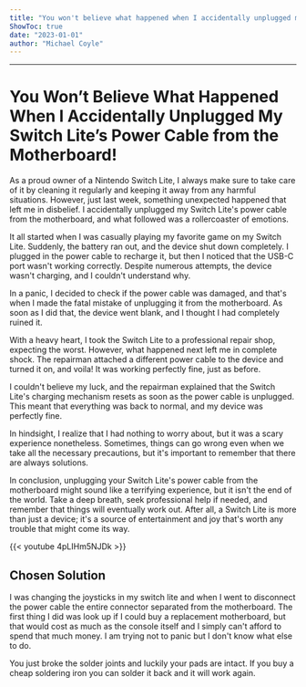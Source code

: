 ```yaml
---
title: "You won't believe what happened when I accidentally unplugged my Switch Lite's power cable from the motherboard!"
ShowToc: true 
date: "2023-01-01"
author: "Michael Coyle"
---
```

*****
# You Won’t Believe What Happened When I Accidentally Unplugged My Switch Lite’s Power Cable from the Motherboard!

As a proud owner of a Nintendo Switch Lite, I always make sure to take care of it by cleaning it regularly and keeping it away from any harmful situations. However, just last week, something unexpected happened that left me in disbelief. I accidentally unplugged my Switch Lite's power cable from the motherboard, and what followed was a rollercoaster of emotions.

It all started when I was casually playing my favorite game on my Switch Lite. Suddenly, the battery ran out, and the device shut down completely. I plugged in the power cable to recharge it, but then I noticed that the USB-C port wasn't working correctly. Despite numerous attempts, the device wasn't charging, and I couldn't understand why.

In a panic, I decided to check if the power cable was damaged, and that's when I made the fatal mistake of unplugging it from the motherboard. As soon as I did that, the device went blank, and I thought I had completely ruined it.

With a heavy heart, I took the Switch Lite to a professional repair shop, expecting the worst. However, what happened next left me in complete shock. The repairman attached a different power cable to the device and turned it on, and voila! It was working perfectly fine, just as before.

I couldn't believe my luck, and the repairman explained that the Switch Lite's charging mechanism resets as soon as the power cable is unplugged. This meant that everything was back to normal, and my device was perfectly fine.

In hindsight, I realize that I had nothing to worry about, but it was a scary experience nonetheless. Sometimes, things can go wrong even when we take all the necessary precautions, but it's important to remember that there are always solutions.

In conclusion, unplugging your Switch Lite's power cable from the motherboard might sound like a terrifying experience, but it isn't the end of the world. Take a deep breath, seek professional help if needed, and remember that things will eventually work out. After all, a Switch Lite is more than just a device; it's a source of entertainment and joy that's worth any trouble that might come its way.

{{< youtube 4pLIHm5NJDk >}} 



## Chosen Solution
 I was changing the joysticks in my switch lite and when I went to disconnect the power cable the entire connector separated from the motherboard. The first thing I did was look up if I could buy a replacement motherboard, but that would cost as much as the console itself and I simply can't afford to spend that much money. I am trying not to panic but I don't know what else to do.

 You just broke the solder joints and luckily your pads are intact. If you buy a cheap soldering iron you can solder it back and it will work again.




